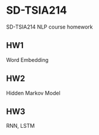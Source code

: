# SD-TSIA214
SD-TSIA214 NLP course homework

## HW1

Word Embedding

## HW2

Hidden Markov Model

## HW3

RNN, LSTM
